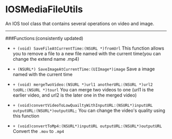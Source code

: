 # IOSMediaFileUtils
An IOS tool class that contains several operations on video and image.

---
###Functions:(consistently updated)
* `+ (void) SaveFileAtCurrentTime:(NSURL *)fromUrl`
This function allows you to remove a file to a new file named with the current time(you can change the extend name .mp4)

* `+ (NSURL*) SaveImageAtCurrentTime:(UIImage*)image`
Save a image named with the current time

* `+ (void) mergeTwoVideo:(NSURL *)url1 anotherURL:(NSURL *)url2 toURL:(NSURL *)tourl`
You can merge two videos to one (url1 is the earlier video, and url2 is the later one in the merged video)

* `+ (void)convertVideoToLowQuailtyWithInputURL:(NSURL*)inputURL outputURL:(NSURL*)outputURL;`
You can change the video's quality using this function

* `+ (void)convertToMp4:(NSURL*)inputURL outputURL:(NSURL*)outputURL`
Convert the `.mov` to `.mp4`
